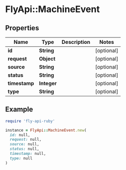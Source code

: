 # FlyApi::MachineEvent

## Properties

| Name | Type | Description | Notes |
| ---- | ---- | ----------- | ----- |
| **id** | **String** |  | [optional] |
| **request** | **Object** |  | [optional] |
| **source** | **String** |  | [optional] |
| **status** | **String** |  | [optional] |
| **timestamp** | **Integer** |  | [optional] |
| **type** | **String** |  | [optional] |

## Example

```ruby
require 'fly-api-ruby'

instance = FlyApi::MachineEvent.new(
  id: null,
  request: null,
  source: null,
  status: null,
  timestamp: null,
  type: null
)
```

